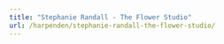 ```yaml
---
title: "Stephanie Randall - The Flower Studio"
url: /harpenden/stephanie-randall-the-flower-studio/
---
```

